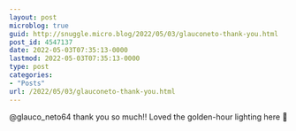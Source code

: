 ```yaml
---
layout: post
microblog: true
guid: http://snuggle.micro.blog/2022/05/03/glauconeto-thank-you.html
post_id: 4547137
date: 2022-05-03T07:35:13-0000
lastmod: 2022-05-03T07:35:13-0000
type: post
categories:
- "Posts"
url: /2022/05/03/glauconeto-thank-you.html
---
```

<p>@glauco_neto64 thank you so much!! Loved the golden-hour lighting here 🌅</p>
